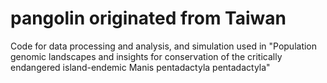 # pangolin originated from Taiwan
Code for data processing and analysis, and simulation used in "Population genomic landscapes and insights for conservation of the critically endangered island-endemic Manis pentadactyla pentadactyla"
